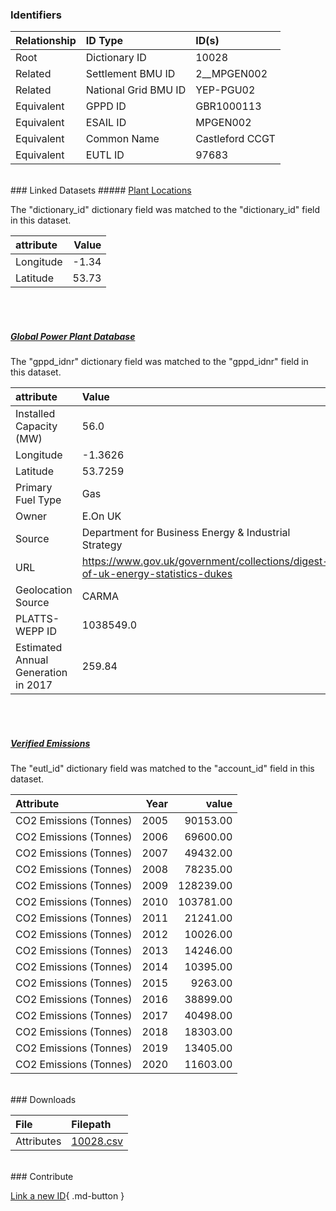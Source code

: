 ### Identifiers

| Relationship   | ID Type              | ID(s)           |
|:---------------|:---------------------|:----------------|
| Root           | Dictionary ID        | 10028           |
| Related        | Settlement BMU ID    | 2__MPGEN002     |
| Related        | National Grid BMU ID | YEP-PGU02       |
| Equivalent     | GPPD ID              | GBR1000113      |
| Equivalent     | ESAIL ID             | MPGEN002        |
| Equivalent     | Common Name          | Castleford CCGT |
| Equivalent     | EUTL ID              | 97683           |

<br>
### Linked Datasets
##### <a href="https://osuked.github.io/Power-Station-Dictionary/datasets/plant-locations">Plant Locations</a>



The "dictionary_id" dictionary field was matched to the "dictionary_id" field in this dataset.

| attribute   |   Value |
|:------------|--------:|
| Longitude   |   -1.34 |
| Latitude    |   53.73 |

<br><br>
##### <a href="https://osuked.github.io/Power-Station-Dictionary/datasets/global-power-plant-database">Global Power Plant Database</a>



The "gppd_idnr" dictionary field was matched to the "gppd_idnr" field in this dataset.

| attribute                           | Value                                                                          |
|:------------------------------------|:-------------------------------------------------------------------------------|
| Installed Capacity (MW)             | 56.0                                                                           |
| Longitude                           | -1.3626                                                                        |
| Latitude                            | 53.7259                                                                        |
| Primary Fuel Type                   | Gas                                                                            |
| Owner                               | E.On UK                                                                        |
| Source                              | Department for Business Energy & Industrial Strategy                           |
| URL                                 | https://www.gov.uk/government/collections/digest-of-uk-energy-statistics-dukes |
| Geolocation Source                  | CARMA                                                                          |
| PLATTS-WEPP ID                      | 1038549.0                                                                      |
| Estimated Annual Generation in 2017 | 259.84                                                                         |

<br><br>
##### <a href="https://osuked.github.io/Power-Station-Dictionary/datasets/verified-emissions">Verified Emissions</a>



The "eutl_id" dictionary field was matched to the "account_id" field in this dataset.

| Attribute              |   Year |     value |
|:-----------------------|-------:|----------:|
| CO2 Emissions (Tonnes) |   2005 |  90153.00 |
| CO2 Emissions (Tonnes) |   2006 |  69600.00 |
| CO2 Emissions (Tonnes) |   2007 |  49432.00 |
| CO2 Emissions (Tonnes) |   2008 |  78235.00 |
| CO2 Emissions (Tonnes) |   2009 | 128239.00 |
| CO2 Emissions (Tonnes) |   2010 | 103781.00 |
| CO2 Emissions (Tonnes) |   2011 |  21241.00 |
| CO2 Emissions (Tonnes) |   2012 |  10026.00 |
| CO2 Emissions (Tonnes) |   2013 |  14246.00 |
| CO2 Emissions (Tonnes) |   2014 |  10395.00 |
| CO2 Emissions (Tonnes) |   2015 |   9263.00 |
| CO2 Emissions (Tonnes) |   2016 |  38899.00 |
| CO2 Emissions (Tonnes) |   2017 |  40498.00 |
| CO2 Emissions (Tonnes) |   2018 |  18303.00 |
| CO2 Emissions (Tonnes) |   2019 |  13405.00 |
| CO2 Emissions (Tonnes) |   2020 |  11603.00 |


<br>
### Downloads


| File       | Filepath                                                                              |
|:-----------|:--------------------------------------------------------------------------------------|
| Attributes | [10028.csv](https://osuked.github.io/Power-Station-Dictionary/object_attrs/10028.csv) |


<br>
### Contribute

[Link a new ID](https://docs.google.com/forms/d/e/1FAIpQLSc5jRsQ7NgiLLXbwo9PUdwTQyuqbRwThltG56-o6NVSe7E_nw/viewform?usp=pp_url&entry.251912331=10028){ .md-button }